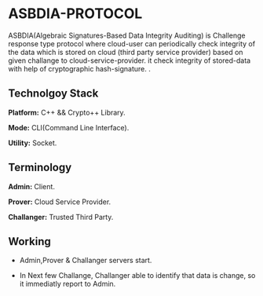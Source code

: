 
# ASBDIA-PROTOCOL

ASBDIA(Algebraic Signatures-Based Data Integrity Auditing) is Challenge response type protocol where cloud-user can periodically check integrity of the data which is stored on cloud (third party service provider) based on given challange to cloud-service-provider. it check integrity of stored-data with help of cryptographic hash-signature. .


## Technolgoy Stack
**Platform:** C++ && Crypto++ Library.

**Mode:** CLI(Command Line Interface).

**Utility:** Socket.


## Terminology
**Admin:** Client.

**Prover:** Cloud Service Provider.

**Challanger:** Trusted Third Party.


## Working

- Admin,Prover & Challanger servers start.



- In Next few Challange, Challanger able to identify that data is change, so it immediatly report to Admin.








